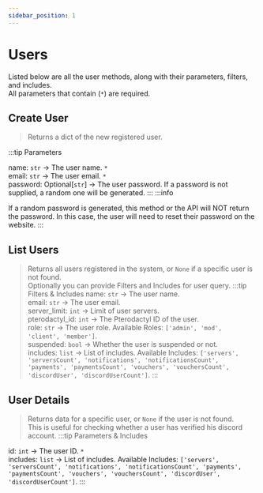 ```yaml
---
sidebar_position: 1
---
```


# Users

Listed below are all the user methods, along with their parameters, filters, and includes.<br/>
All parameters that contain (`*`) are required.

## Create User

> Returns a dict of the new registered user.
> 
:::tip Parameters

name: `str` -> The user name. `*`<br/>
email: `str` -> The user email. `*`<br/>
password: Optional[`str`] -> The user password. If a password is not supplied, a random one will be generated.
:::
:::info

If a random password is generated, this method or the API will NOT return the password.
In this case, the user will need to reset their password on the website.
:::

## List Users

> Returns all users registered in the system, or `None` if a specific user is not found.<br/>
> Optionally you can provide Filters and Includes for user query.
:::tip Filters & Includes
name: `str` -> The user name.<br/>
email: `str` -> The user email.<br/>
server_limit: `int` -> Limit of user servers.<br/>
pterodactyl_id: `int` -> The Pterodactyl ID of the user.<br/>
role: `str` -> The user role. Available Roles: `['admin', 'mod', 'client', 'member']`.<br/>
suspended: `bool` -> Whether the user is suspended or not.<br/>
includes: `list` -> List of includes. Available Includes: `['servers', 'serversCount', 'notifications', 'notificationsCount', 'payments', 'paymentsCount', 'vouchers', 'vouchersCount', 'discordUser', 'discordUserCount']`.
:::


## User Details

> Returns data for a specific user, or `None` if the user is not found.<br/>
> This is useful for checking whether a user has verified his discord account.
:::tip Parameters & Includes

id: `int` -> The user ID. `*`<br/>
includes: `list` -> List of includes. Available Includes: `['servers', 'serversCount', 'notifications', 'notificationsCount', 'payments', 'paymentsCount', 'vouchers', 'vouchersCount', 'discordUser', 'discordUserCount']`.
:::


